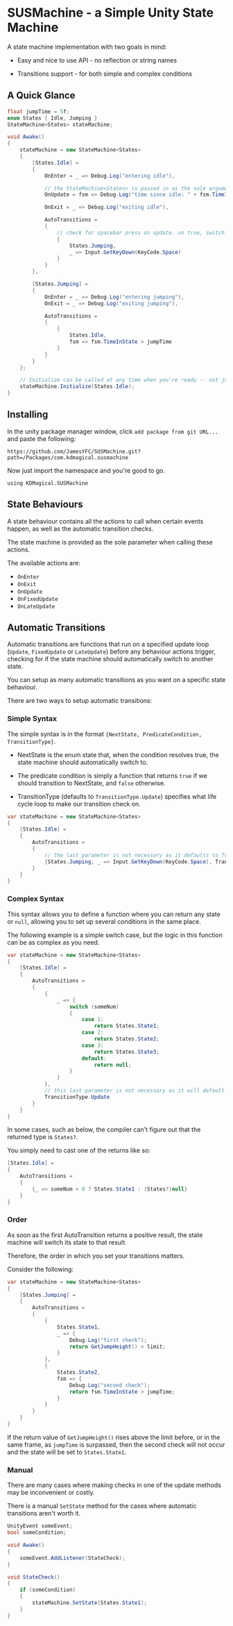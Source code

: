 # SUSMachine - a Simple Unity State Machine

A state machine implementation with two goals in mind:

- Easy and nice to use API - no reflection or string names

- Transitions support - for both simple and complex conditions

## A Quick Glance

```cs
float jumpTime = 5f;
enum States { Idle, Jumping }
StateMachine<States> stateMachine;

void Awake()
{
    stateMachine = new StateMachine<States>
    {
        [States.Idle] =
        {
            OnEnter = _ => Debug.Log("entering idle"),

            // the StateMachine<States> is passed in as the sole argument
            OnUpdate = fsm => Debug.Log("time since idle: " + fsm.TimeInState),

            OnExit = _ => Debug.Log("exiting idle"),

            AutoTransitions =
            {
                // check for spacebar press on update. on true, switch to desired state
                {
                    States.Jumping,
                    _ => Input.GetKeyDown(KeyCode.Space)
                }
            }
        },

        [States.Jumping] =
        {
            OnEnter = _ => Debug.Log("entering jumping"),
            OnExit = _ => Debug.Log("exiting jumping"),

            AutoTransitions =
            {
                {
                    States.Idle,
                    fsm => fsm.TimeInState > jumpTime
                }
            }
        }
    };

    // Initialize can be called at any time when you're ready -- not just in Awake()
    stateMachine.Initialize(States.Idle);
}
```

## Installing

In the unity package manager window, click `add package from git URL...` and paste the following:

`https://github.com/JamesYFC/SUSMachine.git?path=/Packages/com.kdmagical.susmachine`

Now just import the namespace and you're good to go.

`using KDMagical.SUSMachine`

## State Behaviours

A state behaviour contains all the actions to call when certain events happen, as well as the automatic transition checks.

The state machine is provided as the sole parameter when calling these actions.

The available actions are:

- `OnEnter`
- `OnExit`
- `OnUpdate`
- `OnFixedUpdate`
- `OnLateUpdate`

## Automatic Transitions

Automatic transitions are functions that run on a specified update loop (`Update`, `FixedUpdate` or `LateUpdate`) before any behaviour actions trigger, checking for if the state machine should automatically switch to another state.

You can setup as many automatic transitions as you want on a specific state behaviour.

There are two ways to setup automatic transitions:

### Simple Syntax

The simple syntax is in the format `{NextState, PredicateCondition, TransitionType}`.

- NextState is the enum state that, when the condition resolves true, the state machine should automatically switch to.

- The predicate condition is simply a function that returns `true` if we should transition to NextState, and `false` otherwise.

- TransitionType (defaults to `TransitionType.Update`) specifies what life cycle loop to make our transition check on.

```cs
var stateMachine = new StateMachine<States>
{
    [States.Idle] =
    {
        AutoTransitions =
        {
            // the last parameter is not necessary as it defaults to TransitionType.Update if omitted
            {States.Jumping, _ => Input.GetKeyDown(KeyCode.Space), TransitionType.Update}
        }
    }
}
```

### Complex Syntax

This syntax allows you to define a function where you can return any state or `null`, allowing you to set up several conditions in the same place.

The following example is a simple switch case, but the logic in this function can be as complex as you need.

```cs
var stateMachine = new StateMachine<States>
{
    [States.Idle] =
    {
        AutoTransitions =
        {
            {
                _ => {
                    switch (someNum)
                    {
                        case 1:
                            return States.State1;
                        case 2:
                            return States.State2;
                        case 3:
                            return States.State3;
                        default:
                            return null;
                    }
                }
            },
            // this last parameter is not necessary as it will default to TransitionType.Update if omitted
            TransitionType.Update
        }
    }
}
```

In some cases, such as below, the compiler can't figure out that the returned type is `States?`.

You simply need to cast one of the returns like so:

```cs
[States.Idle] =
{
    AutoTransitions =
    {
        {_ => someNum < 0 ? States.State1 : (States?)null}
    }
}
```

### Order

As soon as the first AutoTransition returns a positive result, the state machine will switch its state to that result.

Therefore, the order in which you set your transitions matters.

Consider the following:

```cs
var stateMachine = new StateMachine<States>
{
    [States.Jumping] =
    {
        AutoTransitions =
        {
            {
                States.State1,
                _ => {
                    Debug.Log("first check");
                    return GetJumpHeight() > limit;
                }
            },
            {
                States.State2,
                fsm => {
                    Debug.Log("second check");
                    return fsm.TimeInState > jumpTime;
                }
            }
        }
    }
}
```

If the return value of `GetJumpHeight()` rises above the limit before, or in the same frame, as `jumpTime` is surpassed, then the second check will not occur and the state will be set to `States.State1`.

### Manual

There are many cases where making checks in one of the update methods may be inconvenient or costly.

There is a manual `SetState` method for the cases where automatic transitions aren't worth it.

```cs
UnityEvent someEvent;
bool someCondition;

void Awake()
{
    someEvent.AddListener(StateCheck);
}

void StateCheck()
{
    if (someCondition)
    {
        stateMachine.SetState(States.State1);
    }
}
```
